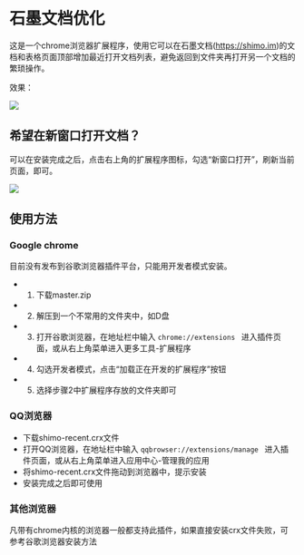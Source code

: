 # 石墨文档优化

这是一个chrome浏览器扩展程序，使用它可以在石墨文档(https://shimo.im)的文档和表格页面顶部增加最近打开文档列表，避免返回到文件夹再打开另一个文档的繁琐操作。

效果：

![](https://dn-shimo-image.qbox.me/7T2FaDMtF8416ipF/image.gif)

## 希望在新窗口打开文档？

可以在安装完成之后，点击右上角的扩展程序图标，勾选“新窗口打开”，刷新当前页面，即可。

![](https://dn-shimo-image.qbox.me/Om6SAAcjXvEn6cfN/image.png)

## 使用方法

### Google chrome

目前没有发布到谷歌浏览器插件平台，只能用开发者模式安装。

- 1. 下载master.zip
- 2. 解压到一个不常用的文件夹中，如D盘
- 3. 打开谷歌浏览器，在地址栏中输入 ` chrome://extensions  ` 进入插件页面，或从右上角菜单进入更多工具-扩展程序
- 4. 勾选开发者模式，点击“加载正在开发的扩展程序”按钮
- 5. 选择步骤2中扩展程序存放的文件夹即可

### QQ浏览器

- 下载shimo-recent.crx文件
- 打开QQ浏览器，在地址栏中输入 ` qqbrowser://extensions/manage  ` 进入插件页面，或从右上角菜单进入应用中心-管理我的应用
- 将shimo-recent.crx文件拖动到浏览器中，提示安装
- 安装完成之后即可使用

### 其他浏览器

凡带有chrome内核的浏览器一般都支持此插件，如果直接安装crx文件失败，可参考谷歌浏览器安装方法
